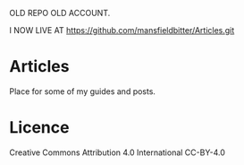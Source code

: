 OLD REPO OLD ACCOUNT.

I NOW LIVE AT https://github.com/mansfieldbitter/Articles.git

# Articles
Place for some of my guides and posts. 

# Licence
Creative Commons Attribution 4.0 International
CC-BY-4.0
